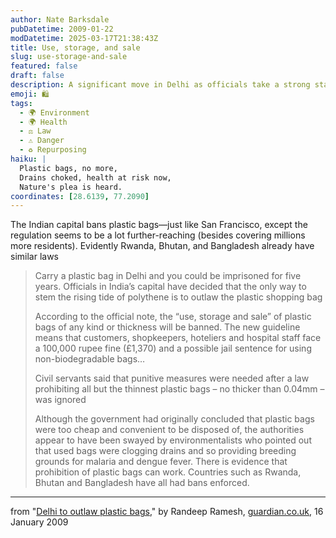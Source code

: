 ```yaml
---
author: Nate Barksdale
pubDatetime: 2009-01-22
modDatetime: 2025-03-17T21:38:43Z
title: Use, storage, and sale
slug: use-storage-and-sale
featured: false
draft: false
description: A significant move in Delhi as officials take a strong stance against plastic bags, following the footsteps of other countries like Rwanda and Bhutan. "Carry a plastic bag in Delhi and you could be imprisoned for five years..."
emoji: 🛍️
tags:
  - 🌍 Environment
  - 🌍 Health
  - ⚖️ Law
  - ⚠️ Danger
  - ♻️ Repurposing
haiku: |
  Plastic bags, no more,  
  Drains choked, health at risk now,  
  Nature's plea is heard.
coordinates: [28.6139, 77.2090]
---
```


The Indian capital bans plastic bags—just like San Francisco, except the regulation seems to be a lot further-reaching (besides covering millions more residents). Evidently Rwanda, Bhutan, and Bangladesh already have similar laws

> Carry a plastic bag in Delhi and you could be imprisoned for five years. Officials in India’s capital have decided that the only way to stem the rising tide of poly­thene is to outlaw the plastic shopping bag
>
> According to the official note, the “use, storage and sale” of plastic bags of any kind or thickness will be banned. The new guideline means that customers, shopkeepers, hoteliers and hospital staff face a 100,000 rupee fine (£1,370) and a possible jail sentence for using non-biodegradable bags…
>
> Civil servants said that punitive measures were needed after a law prohibiting all but the thinnest plastic bags – no thicker than 0.04mm – was ignored
>
> Although the government had originally concluded that plastic bags were too cheap and convenient to be disposed of, the authorities appear to have been swayed by environmentalists who pointed out that used bags were clogging drains and so providing breeding grounds for malaria and dengue fever. There is evidence that prohibition of plastic bags can work. Countries such as Rwanda, Bhutan and Bangladesh have all had bans enforced.

---

from "[Delhi to outlaw plastic bags](http://www.guardian.co.uk/world/2009/jan/16/plastic-bags-india-delhi-ban)," by Randeep Ramesh, [guardian.co.uk](http://www.guardian.co.uk/world/2009/jan/16/plastic-bags-india-delhi-ban), 16 January 2009
